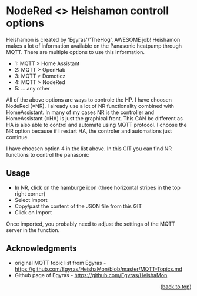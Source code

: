 # NodeRed <> Heishamon controll options

Heishamon is created by 'Egyras'/'TheHog'. AWESOME job! 
Heishamon makes a lot of information available on the Panasonic heatpump through MQTT.
There are multiple options to use this information.
* []() 1: MQTT > Home Assistant
* []() 2: MQTT > OpenHab
* []() 3: MQTT > Domoticz
* []() 4: MQTT > NodeRed
* []() 5: ... any other 

All of the above options are ways to controle the HP.
I have choosen NodeRed (=NR). I already use a lot of NR functionality combined with HomeAssistant. In many of my cases NR is the controller and HomeAssistant (=HA) is just the graphical front. This CAN be different as HA is also able to control and automate using MQTT protocol. I choose the NR option because if I restart HA, the controler and automations just continue. 

I have choosen option 4 in the list above. In this GIT you can find NR functions to control the panasonic

<!-- USAGE EXAMPLES -->
## Usage
* []() In NR, click on the hamburge icon (three horizontal stripes in the top right corner)
* []() Select Import
* []() Copy/past the content of the JSON file from this GIT 
* []() Click on Import

Once imported, you probably need to adjust the settings of the MQTT server in the function.  


<!-- ACKNOWLEDGMENTS -->
## Acknowledgments

* []() original MQTT topic list from Egyras - https://github.com/Egyras/HeishaMon/blob/master/MQTT-Topics.md
* []() Github page of Egyras - https://github.com/Egyras/HeishaMon


<p align="right">(<a href="#top">back to top</a>)</p>
